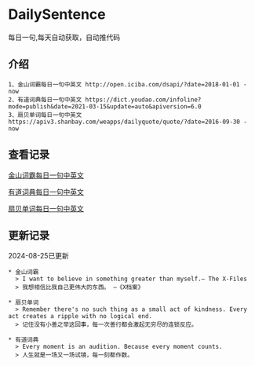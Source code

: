 # DailySentence

每日一句,每天自动获取，自动推代码

## 介绍

```
1、金山词霸每日一句中英文 http://open.iciba.com/dsapi/?date=2018-01-01 - now
2、有道词典每日一句中英文 https://dict.youdao.com/infoline?mode=publish&date=2021-03-15&update=auto&apiversion=6.0
3、扇贝单词每日一句中英文 https://apiv3.shanbay.com/weapps/dailyquote/quote/?date=2016-09-30 - now
```

## 查看记录

[金山词霸每日一句中英文](./data/iciba/)

[有道词典每日一句中英文](./data/youdao/)

[扇贝单词每日一句中英文](./data/shanbay/)

## 更新记录
2024-08-25已更新 
```
* 金山词霸
  > I want to believe in something greater than myself.— The X-Files
  > 我想相信比我自己更伟大的东西。 —《X档案》

* 扇贝单词
  > Remember there's no such thing as a small act of kindness. Every act creates a ripple with no logical end.
  > 记住没有小善之举这回事，每一次善行都会激起无穷尽的连锁反应。

* 有道词典
  > Every moment is an audition. Because every moment counts.
  > 人生就是一场又一场试镜，每一刻都作数。

```
